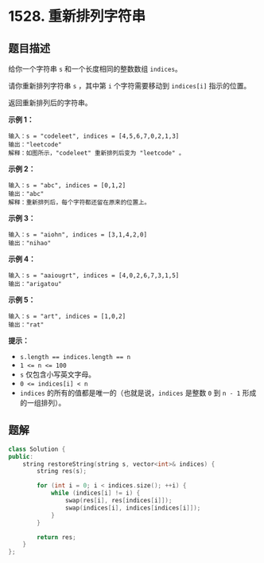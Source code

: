 # 1528. 重新排列字符串

## 题目描述

给你一个字符串 `s` 和一个长度相同的整数数组 `indices`。

请你重新排列字符串 `s` ，其中第 `i` 个字符需要移动到 `indices[i]` 指示的位置。

返回重新排列后的字符串。

**示例 1：**

```
输入：s = "codeleet", indices = [4,5,6,7,0,2,1,3]
输出："leetcode"
解释：如图所示，"codeleet" 重新排列后变为 "leetcode" 。
```

**示例 2：**

```
输入：s = "abc", indices = [0,1,2]
输出："abc"
解释：重新排列后，每个字符都还留在原来的位置上。
```

**示例 3：**

```
输入：s = "aiohn", indices = [3,1,4,2,0]
输出："nihao"
```

**示例 4：**

```
输入：s = "aaiougrt", indices = [4,0,2,6,7,3,1,5]
输出："arigatou"
```

**示例 5：**

```
输入：s = "art", indices = [1,0,2]
输出："rat"
```

**提示：**

* `s.length == indices.length == n`
* `1 <= n <= 100`
* `s` 仅包含小写英文字母。
* `0 <= indices[i] < n`
* `indices` 的所有的值都是唯一的（也就是说，`indices` 是整数 `0` 到 `n - 1` 形成的一组排列）。

## 题解

```cpp
class Solution {
public:
    string restoreString(string s, vector<int>& indices) {
        string res(s);

        for (int i = 0; i < indices.size(); ++i) {
            while (indices[i] != i) {
                swap(res[i], res[indices[i]]);
                swap(indices[i], indices[indices[i]]);
            }
        }

        return res;
    }
};
```